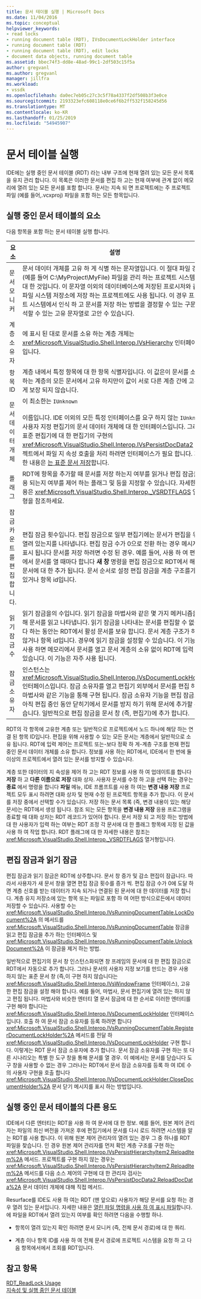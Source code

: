 ```yaml
---
title: 문서 테이블 실행 | Microsoft Docs
ms.date: 11/04/2016
ms.topic: conceptual
helpviewer_keywords:
- read locks
- running document table (RDT), IVsDocumentLockHolder interface
- running document table (RDT)
- running document table (RDT), edit locks
- document data objects, running document table
ms.assetid: bbec74f3-dd8e-48ad-99c1-2df503c15f5a
author: gregvanl
ms.author: gregvanl
manager: jillfra
ms.workload:
- vssdk
ms.openlocfilehash: da0ec7eb05c27c3c5f78a4337f2df508b3f3e0ce
ms.sourcegitcommit: 2193323efc608118e0ce6f6b2ff532f158245d56
ms.translationtype: MT
ms.contentlocale: ko-KR
ms.lasthandoff: 01/25/2019
ms.locfileid: "54945907"
---
```

# <a name="running-document-table"></a>문서 테이블 실행
IDE에는 실행 중인 문서 테이블 (RDT) 라는 내부 구조에 현재 열려 있는 모든 문서 목록을 유지 관리 합니다. 이 목록은 이러한 문서를 편집 하 고는 현재 여부에 관계 없이 메모리에 열려 있는 모든 문서를 포함 합니다. 문서는 지속 되 면 프로젝트에는 주 프로젝트 파일 (예를 들어,.vcxproj) 파일을 포함 하는 모든 항목입니다.  
  
## <a name="elements-of-the-running-document-table"></a>실행 중인 문서 테이블의 요소  
 다음 항목을 포함 하는 문서 테이블 실행 합니다.  
  
|요소|설명|  
|-------------|-----------------|  
|문서 모니커|문서 데이터 개체를 고유 하 게 식별 하는 문자열입니다. 이 절대 파일 경로 (예를 들어 C:\MyProject\MyFile) 파일을 관리 하는 프로젝트 시스템에 대 한 것입니다. 이 문자열 이외의 데이터베이스에 저장된 프로시저와 같은 파일 시스템 저장소에 저장 하는 프로젝트에도 사용 됩니다. 이 경우 프로젝트 시스템에서 인식 하 고 문서를 저장 하는 방법을 결정할 수 있는 구문 분석할 수 있는 고유 문자열로 고안 수 있습니다.|  
|계층 소유자|에 표시 된 대로 문서를 소유 하는 계층 개체는 <xref:Microsoft.VisualStudio.Shell.Interop.IVsHierarchy> 인터페이스입니다.|  
|항목 ID|계층 내에서 특정 항목에 대 한 항목 식별자입니다. 이 값은이 문서를 소유 하는 계층의 모든 문서에서 고유 하지만이 값이 서로 다른 계층 간에 고유 하 게 보장 되지 않습니다.|  
|문서 데이터 개체|이 최소한는 `IUnknown`<br /><br /> 이름입니다. IDE 이외의 모든 특정 인터페이스를 요구 하지 않는 `IUnknown` 사용자 지정 편집기의 문서 데이터 개체에 대 한 인터페이스입니다. 그러나 표준 편집기에 대 한 편집기의 구현의 <xref:Microsoft.VisualStudio.Shell.Interop.IVsPersistDocData2> 프로젝트에서 파일 지 속성 호출을 처리 하려면 인터페이스가 필요 합니다. 자세한 내용은 [는 표준 문서 저장](../../extensibility/internals/saving-a-standard-document.md)합니다.|  
|플래그|RDT에 항목을 추가할 때 문서를 저장 하는지 여부를 읽거나 편집 잠금을 적용 되는지 여부를 제어 하는 플래그 및 등을 지정할 수 있습니다. 자세한 내용은 <xref:Microsoft.VisualStudio.Shell.Interop._VSRDTFLAGS> 열거형을 참조하세요.|  
|잠금 카운트를 편집 합니다.|편집 잠금 횟수입니다. 편집 잠금으로 일부 편집기에는 문서가 편집을 위해 열려 있는지를 나타냅니다. 편집 잠금 수가 0으로 전환 하는 경우 메시지가 표시 됩니다 문서를 저장 하려면 수정 된 경우. 예를 들어, 사용 하 여 편집기에서 문서를 열 때마다 합니다 **새 창** 명령을 편집 잠금으로 RDT에서 해당 문서에 대 한 추가 됩니다. 문서 순서로 설정 편집 잠금을 계층 구조를가지고 있거나 항목 id입니다.|  
|읽기 잠금 수|읽기 잠금을의 수입니다. 읽기 잠금을 마법사와 같은 몇 가지 메커니즘을 통해 문서를 읽고 나타냅니다. 읽기 잠금을 나타내는 문서를 편집할 수 없습니다 하는 동안는 RDT에서 활성 문서를 보유 합니다. 문서 계층 구조가 하지 않거나 항목 id입니다. 경우에 읽기 잠금을 설정할 수 있습니다. 이 기능을 사용 하면 메모리에서 문서를 열고 문서 계층의 소유 없이 RDT에 입력 수 있습니다. 이 기능은 자주 사용 됩니다.|  
|잠금 소유자|인스턴스는 <xref:Microsoft.VisualStudio.Shell.Interop.IVsDocumentLockHolder> 인터페이스입니다. 잠금 소유자를 열고 편집기 외부에서 문서를 편집 하는 마법사와 같은 기능을 통해 구현 됩니다. 잠금 소유자 기능을 편집 잠금으로 아직 편집 중인 동안 닫히기에서 문서를 방지 하기 위해 문서에 추가할 수 있습니다. 일반적으로 편집 잠금을 문서 창 (즉, 편집기)에 추가 합니다.|  
  
 RDT의 각 항목에 고유한 계층 또는 일반적으로 프로젝트에서 노드 하나에 해당 하는 연결 된 항목 ID입니다. 편집을 위해 사용할 수 있는 모든 문서는 계층에서 일반적으로 소유 됩니다. RDT에 입력 제어는 프로젝트 또는-보다 정확 하 게-계층 구조를 현재 편집 중인 문서 데이터 개체를 소유 합니다. 정보를 사용 하는 RDT에서, IDE에서 한 번에 둘 이상의 프로젝트에서 열려 있는 문서를 방지할 수 있습니다.  
  
 계층 또한 데이터의 지 속성을 제어 하 고는 RDT 정보를 사용 하 여 업데이트를 합니다 **저장** 하 고 **다른 이름으로 저장** 대화 상자. 사용자 문서를 수정 하 고을 선택 하는 경우는 **종료** 에서 명령을 합니다 **파일** 메뉴, IDE 프롬프트를 사용 하 여는 **변경 내용 저장** 프로젝트 모두 표시 하려면 대화 상자 및 현재 수정 된 프로젝트 항목을 추가 합니다. 이 문서를 저장 중에서 선택할 수가 있습니다. 저장 하는 문서 목록 (즉, 변경 내용이 있는 해당 문서)는 RDT에서 생성 됩니다. 참조 되는 모든 항목을 **변경 내용 저장** 응용 프로그램을 종료할 때 대화 상자는 RDT 레코드가 있어야 합니다. 문서 저장 되 고 저장 하는 방법에 대 한 사용자가 입력 하는 여부는 RDT 조정 각 문서에 대 한 플래그 항목에 지정 된 값을 사용 하 여 작업 합니다. RDT 플래그에 대 한 자세한 내용은 참조는 <xref:Microsoft.VisualStudio.Shell.Interop._VSRDTFLAGS> 열거형입니다.  
  
## <a name="edit-locks-and-read-locks"></a>편집 잠금과 읽기 잠금  
 편집 잠금과 읽기 잠금은 RDT에 상주합니다. 문서 창 증가 및 감소 편집이 잠급니다. 따라서 사용자가 새 문서 창을 열면 편집 잠금 횟수를 증가 씩. 편집 잠금 수가 0에 도달 하면 계층 신호를 받는 데이터가 지속 되거나 연결된 된 문서에 대 한 데이터를 저장 합니다. 계층 유지 저장소에 있는 항목 또는 파일로 포함 하 여 어떤 방식으로든에서 데이터 저장할 수 있습니다. 사용할 수는 <xref:Microsoft.VisualStudio.Shell.Interop.IVsRunningDocumentTable.LockDocument%2A> 의 메서드를 <xref:Microsoft.VisualStudio.Shell.Interop.IVsRunningDocumentTable> 잠금을 읽고 편집 잠금을 추가 하는 인터페이스 및 <xref:Microsoft.VisualStudio.Shell.Interop.IVsRunningDocumentTable.UnlockDocument%2A> 이 잠금을 제거 하는 방법.  
  
 일반적으로 편집기의 문서 창 인스턴스화되면 창 프레임의 문서에 대 한 편집 잠금으로 RDT에서 자동으로 추가 합니다. 그러나 문서의 사용자 지정 보기를 만드는 경우 사용 하지 않는 표준 문서 창 (즉,이 구현 하지 않습니다는 <xref:Microsoft.VisualStudio.Shell.Interop.IVsWindowFrame> 인터페이스), 고유한 편집 잠금을 설정 해야 합니다. 예를 들어, 마법사, 문서 편집기에 열려 있는 하지 않고 편집 됩니다. 마법사와 비슷한 엔터티 열 문서 잠금에 대 한 순서로 이러한 엔터티를 구현 해야 합니다는 <xref:Microsoft.VisualStudio.Shell.Interop.IVsDocumentLockHolder> 인터페이스입니다. 호출 하 여 문서 잠금 소유자를 등록 하려면 합니다 <xref:Microsoft.VisualStudio.Shell.Interop.IVsRunningDocumentTable.RegisterDocumentLockHolder%2A> 메서드를 전달 하 <xref:Microsoft.VisualStudio.Shell.Interop.IVsDocumentLockHolder> 구현 합니다. 이렇게는 RDT 문서 잠금 소유자에 추가 합니다. 문서 잠금 소유자를 구현 하는 또 다른 시나리오는 특별 한 도구 창을 통해 문서를 열 경우. 이 예에서는 문서를 닫습니다 도구 창을 사용할 수 없는 경우 그러나는 RDT에서 문서 잠금 소유자를 등록 하 여 IDE 수의 사용자 구현을 호출 합니다 <xref:Microsoft.VisualStudio.Shell.Interop.IVsDocumentLockHolder.CloseDocumentHolder%2A> 문서 닫기 메시지를 표시 하는 방법입니다.  
  
## <a name="other-uses-of-the-running-document-table"></a>실행 중인 문서 테이블의 다른 용도  
 IDE에서 다른 엔터티는 RDT을 사용 하 여 문서에 대 한 정보. 예를 들어, 원본 제어 관리자는 파일의 최신 버전을 가져온 후에 편집기에서 문서를 다시 로드 하려면 시스템을 알는 RDT를 사용 합니다. 이 위해 원본 제어 관리자의 열려 있는 경우 그 중 하나를 RDT 파일을 찾습니다. 인 경우 원본 제어 관리자를 먼저 확인 계층 구조를 구현 하는 <xref:Microsoft.VisualStudio.Shell.Interop.IVsPersistHierarchyItem2.ReloadItem%2A> 메서드. 프로젝트를 구현 하지 않는 경우는 <xref:Microsoft.VisualStudio.Shell.Interop.IVsPersistHierarchyItem2.ReloadItem%2A> 메서드를 다음 소스 제어의 구현에 대 한 관리자 검사는 <xref:Microsoft.VisualStudio.Shell.Interop.IVsPersistDocData2.ReloadDocData%2A> 문서 데이터 개체에 대해 직접 메서드.  
  
 Resurface를 IDE도 사용 하 여는 RDT (맨 앞으로) 사용자가 해당 문서를 요청 하는 경우 열려 있는 문서입니다. 자세한 내용은 [열린 파일 명령을 사용 하 여 표시 파일](../../extensibility/internals/displaying-files-by-using-the-open-file-command.md)합니다. 에 파일을 RDT에서 열려 있는지 여부를 확인 하려면 다음을 수행할 하나.  
  
-   항목이 열려 있는지 확인 하려면 문서 모니커 (즉, 전체 문서 경로)에 대 한 쿼리.  
  
-   계층 이나 항목 ID를 사용 하 여 전체 문서 경로에 프로젝트 시스템을 요청 하 고 다음 항목에서에서 조회를 RDT입니다.  
  
## <a name="see-also"></a>참고 항목  
 [RDT_ReadLock Usage](../../extensibility/internals/rdt-readlock-usage.md)   
 [지속성 및 실행 중인 문서 테이블](../../extensibility/internals/persistence-and-the-running-document-table.md)